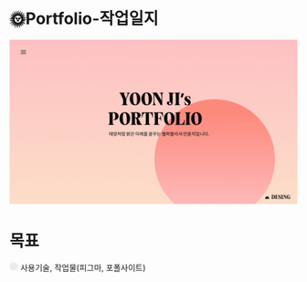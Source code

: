 ## <h1>🌞Portfolio-작업일지</h1>
![포폴메인이미지](assets/images/open.png)

# 목표
![원](assets/images/circle.png)
사용기술, 작업물(피그마, 포폴사이트)
